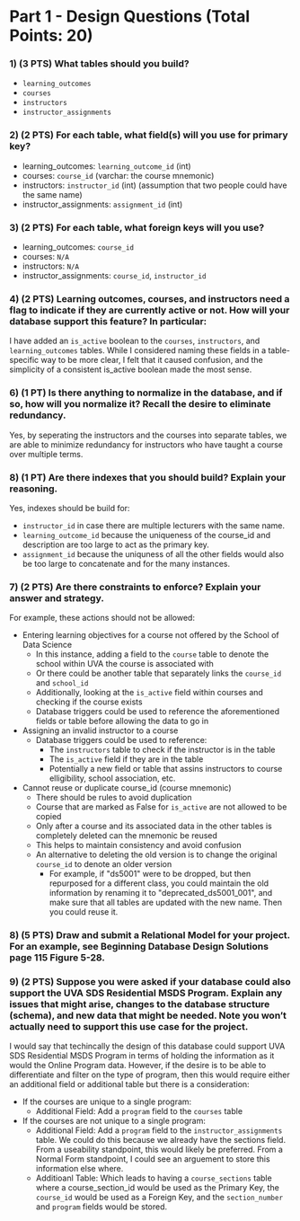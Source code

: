 # Part 1 - Design Questions (Total Points: 20)

### 1) (3 PTS) What tables should you build?
  - `learning_outcomes`
  - `courses`
  - `instructors`
  - `instructor_assignments`

### 2) (2 PTS) For each table, what field(s) will you use for primary key?
  - learning_outcomes: `learning_outcome_id` (int)
  - courses: `course_id` (varchar: the course mnemonic)
  - instructors: `instructor_id` (int) (assumption that two people could have the same name)
  - instructor_assignments: `assignment_id` (int)

### 3) (2 PTS) For each table, what foreign keys will you use?
  - learning_outcomes: `course_id`
  - courses: `N/A`
  - instructors: `N/A`
  - instructor_assignments: `course_id`, `instructor_id`

### 4) (2 PTS) Learning outcomes, courses, and instructors need a flag to indicate if they are currently active or not. How will your database support this feature? In particular:

I have added an `is_active` boolean to the `courses`, `instructors`, and `learning_outcomes` tables. While I considered naming these fields in a table-specific way to be more clear, I felt that it caused confusion, and the simplicity of a consistent is_active boolean made the most sense.

### 6) (1 PT) Is there anything to normalize in the database, and if so, how will you normalize it? Recall the desire to eliminate redundancy.

Yes, by seperating the instructors and the courses into separate tables, we are able to minimize redundancy for instructors who have taught a course over multiple terms.

### 8) (1 PT) Are there indexes that you should build? Explain your reasoning.

Yes, indexes should be build for:
  - `instructor_id` in case there are multiple lecturers with the same name.
  - `learning_outcome_id` because the uniqueness of the course_id and description are too large to act as the primary key.
  - `assignment_id` because the uniquness of all the other fields would also be too large to concatenate and for the many instances.

### 7) (2 PTS) Are there constraints to enforce? Explain your answer and strategy.

For example, these actions should not be allowed:
  - Entering learning objectives for a course not offered by the School of Data Science
    - In this instance, adding a field to the `course` table to denote the school within UVA the course is associated with
    - Or there could be another table that separately links the `course_id` and `school_id`
    - Additionally, looking at the `is_active` field within courses and checking if the course exists
    - Database triggers could be used to reference the aforementioned fields or table before allowing the data to go in 
  - Assigning an invalid instructor to a course
    - Database triggers could be used to reference:
      - The `instructors` table to check if the instructor is in the table
      - The `is_active` field if they are in the table
      - Potentially a new field or table that assins instructors to course elligibility, school association, etc.
  - Cannot reuse or duplicate course_id (course mnemonic)
    - There should be rules to avoid duplication
    - Course that are marked as False for `is_active` are not allowed to be copied
    - Only after a course and its associated data in the other tables is completely deleted can the mnemonic be reused
    - This helps to maintain consistency and avoid confusion
    - An alternative to deleting the old version is to change the original `course_id` to denote an older version
      - For example, if "ds5001" were to be dropped, but then repurposed for a different class, you could maintain the old information by renaming it to "deprecated_ds5001_001", and make sure that all tables are updated with the new name. Then you could reuse it.

### 8) (5 PTS) Draw and submit a Relational Model for your project. For an example, see Beginning Database Design Solutions page 115 Figure 5-28.


### 9) (2 PTS) Suppose you were asked if your database could also support the UVA SDS Residential MSDS Program. Explain any issues that might arise, changes to the database structure (schema), and new data that might be needed. Note you won’t actually need to support this use case for the project.

I would say that techincally the design of this database could support UVA SDS Residential MSDS Program in terms of holding the information as it would the Online Program data. However, if the desire is to be able to differentiate and filter on the type of program, then this would require either an additional field or additional table but there is a consideration:
  - If the courses are unique to a single program:
      - Additional Field: Add a `program` field to the `courses` table
  - If the courses are not unique to a single program:
      - Additional Field: Add a `program` field to the `instructor_assignments` table. We could do this because we already have the sections field. From a useability standpoint, this would likely be preferred. From a Normal Form standpoint, I could see an arguement to store this information else where.
      - Additioanl Table: Which leads to having a `course_sections` table where a course_section_id would be used as the Primary Key, the `course_id` would be used as a Foreign Key, and the `section_number` and `program` fields would be stored.
